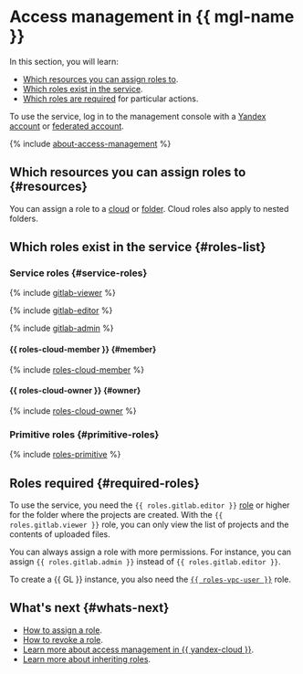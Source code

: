 # Access management in {{ mgl-name }}

In this section, you will learn:
* [Which resources you can assign roles to](#resources).
* [Which roles exist in the service](#roles-list).
* [Which roles are required](#required-roles) for particular actions.


To use the service, log in to the management console with a [Yandex account](../../iam/concepts/index.md#passport) or [federated account](../../iam/concepts/index.md#saml-federation).


{% include [about-access-management](../../_includes/iam/about-access-management.md) %}

## Which resources you can assign roles to {#resources}

You can assign a role to a [cloud](../../resource-manager/concepts/resources-hierarchy.md#cloud) or [folder](../../resource-manager/concepts/resources-hierarchy.md#folder). Cloud roles also apply to nested folders.

## Which roles exist in the service {#roles-list}

### Service roles {#service-roles}

{% include [gitlab-viewer](../../_includes/iam/roles/gitlab-viewer.md) %}

{% include [gitlab-editor](../../_includes/iam/roles/gitlab-editor.md) %}

{% include [gitlab-admin](../../_includes/iam/roles/gitlab-admin.md) %}

#### {{ roles-cloud-member }} {#member}

{% include [roles-cloud-member](../../_includes/roles-cloud-member.md) %}

#### {{ roles-cloud-owner }} {#owner}

{% include [roles-cloud-owner](../../_includes/roles-cloud-owner.md) %}

### Primitive roles {#primitive-roles}

{% include [roles-primitive](../../_includes/roles-primitive.md) %}

## Roles required {#required-roles}

To use the service, you need the `{{ roles.gitlab.editor }}` [role](../../iam/concepts/access-control/roles.md) or higher for the folder where the projects are created. With the `{{ roles.gitlab.viewer }}` role, you can only view the list of projects and the contents of uploaded files.

You can always assign a role with more permissions. For instance, you can assign `{{ roles.gitlab.admin }}` instead of `{{ roles.gitlab.editor }}`.

To create a {{ GL }} instance, you also need the [`{{ roles-vpc-user }}`](../../iam/concepts/access-control/roles.md#vpc-user) role.


## What's next {#whats-next}

* [How to assign a role](../../iam/operations/roles/grant.md).
* [How to revoke a role](../../iam/operations/roles/revoke.md).
* [Learn more about access management in {{ yandex-cloud }}](../../iam/concepts/access-control/index.md).
* [Learn more about inheriting roles](../../resource-manager/concepts/resources-hierarchy.md#access-rights-inheritance).

